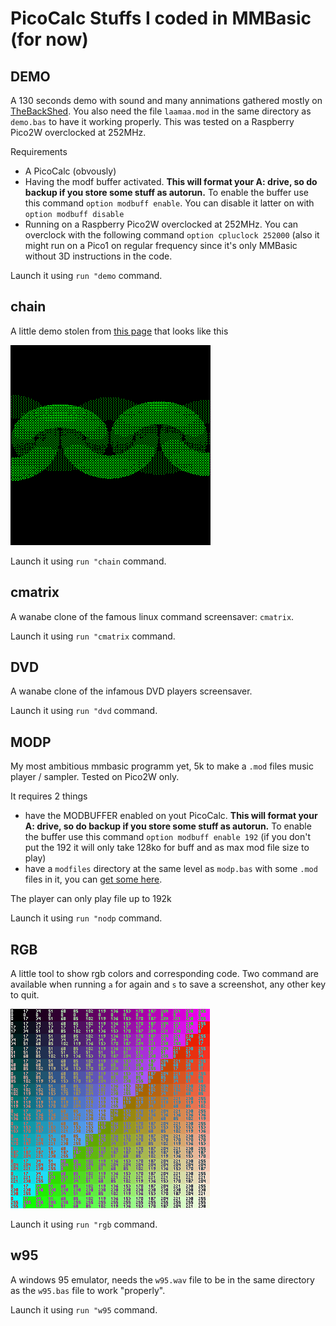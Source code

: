 # PicoCalc Stuffs I coded in MMBasic (for now)

## DEMO

A 130 seconds demo with sound and many annimations gathered mostly on [TheBackShed](https://www.thebackshed.com/forum/ViewTopic.php?TID=17161&P=1).
You also need the file `laamaa.mod` in the same directory as `demo.bas` to have it working properly.
This was tested on a Raspberry Pico2W overclocked at 252MHz.

Requirements
- A PicoCalc (obvously)
- Having the modf buffer activated. **This will format your A: drive, so do backup if you store some stuff as autorun.** To enable the buffer use this command `option modbuff enable`. You can disable it latter on with `option modbuff disable`
- Running on a Raspberry Pico2W overclocked at 252MHz. You can overclock with the following command `option cpluclock 252000` (also it might run on a Pico1 on regular frequency since it's only MMBasic without 3D instructions in the code.

Launch it using `run "demo` command.

## chain

A little demo stolen from [this page](https://www.thebackshed.com/forum/ViewTopic.php?TID=17161&P=2#227043) that looks like this

![Chain screenshot](https://raw.githubusercontent.com/guidouil/PicoCalcStuffs/refs/heads/main/chain.bmp)

Launch it using `run "chain` command.

## cmatrix

A wanabe clone of the famous linux command screensaver: `cmatrix`.

Launch it using `run "cmatrix` command.

## DVD

A wanabe clone of the infamous DVD players screensaver.

Launch it using `run "dvd` command.

## MODP

My most ambitious mmbasic programm yet, 5k to make a `.mod` files music player / sampler. Tested on Pico2W only.

It requires 2 things
- have the MODBUFFER enabled on yout PicoCalc. **This will format your A: drive, so do backup if you store some stuff as autorun.** To enable the buffer use this command `option modbuff enable 192` (if you don't put the 192 it will only take 128ko for buff and as max mod file size to play)
- have a `modfiles` directory at the same level as `modp.bas` with some `.mod` files in it, you can [get some here](https://modarchive.org/).

The player can only play file up to 192k

Launch it using `run "nodp` command.

## RGB

A little tool to show rgb colors and corresponding code. Two command are available when running `a` for again and `s` to save a screenshot, any other key to quit.

![RGB screenshot](https://raw.githubusercontent.com/guidouil/PicoCalcStuffs/refs/heads/main/rgb.bmp)

Launch it using `run "rgb` command.

## w95

A windows 95 emulator, needs the `w95.wav` file to be in the same directory as the `w95.bas` file to work "properly".

Launch it using `run "w95` command.

